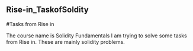 ## Rise-in_TaskofSoldity
#Tasks from Rise in

The course name is Solidity Fundamentals
I am trying to solve some tasks from Rise in. These are mainly solidity problems.
